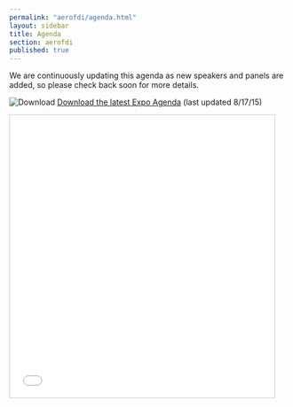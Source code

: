 ```yaml
---
permalink: "aerofdi/agenda.html"
layout: sidebar
title: Agenda
section: aerofdi
published: true
---
```


We are continuously updating this agenda as new speakers and panels are added, so please check back soon for more details.

![Download](https://google.github.io/material-design-icons/action/svg/design/ic_get_app_24px.svg "Download") [Download the latest Expo Agenda](https://www.dropbox.com/s/paxx6jcp2h8qhuh/Agenda%2008%2017%2015%20-%20National%20Aerospace%20FDI%20Expo.pdf?dl=1) (last updated 8/17/15)

<iframe src="//www.slideshare.net/slideshow/embed_code/key/2DcFNMk6DW5vlp" width="477" height="510" frameborder="0" marginwidth="0" marginheight="0" scrolling="no" style="border:1px solid #CCC; border-width:1px; margin-bottom:5px; max-width: 100%;" allowfullscreen> </iframe>
